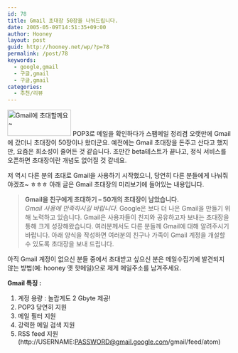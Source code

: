 ```yaml
---
id: 78
title: Gmail 초대장 50장을 나눠드립니다.
date: 2005-05-09T14:51:35+09:00
author: Hooney
layout: post
guid: http://hooney.net/wp/?p=78
permalink: /post/78
keywords:
  - google,gmail
  - 구글,gmail
  - 구글,gmail
categories:
  - 추천/리뷰
---
```

<img class="left" src="/files/img/2005-05/logo.gif" alt="Gmail에 초대할께요~" height="59" width="143" /> POP3로 메일을 확인하다가 스팸메일 정리겸 오랫만에 Gmail에 갔더니 초대장이 50장이나 왔더군요. 예전에는 Gmail 초대장을 돈주고 산다고 했지만, 요즘은 희소성이 줄어든 것 같습니다. 조만간 beta테스트가 끝나고, 정식 서비스를 오픈하면 초대장이란 개념도 없어질 것 같네요.

저 역시 다른 분의 초대로 Gmail을 사용하기 시작했으니, 당연히 다른 분들에게 나눠줘야겠죠~ ㅎㅎㅎ 아래 글은 Gmail 초대장의 미리보기에 들어있는 내용입니다.

> **Gmail을 친구에게 초대하기 &#8211; 50개의 초대장이 남았습니다.**  
> _Gmail 사용에 만족하시길 바랍니다._ Google은 보다 더 나은 Gmail을 만들기 위해 노력하고 있습니다. Gmail은 사용자들이 친지와 공유하고자 보내는 초대장을 통해 크게 성장해왔습니다. 여러분께서도 다른 분들께 Gmail에 대해 알려주시기 바랍니다. 아래 양식을 작성하면 여러분의 친구나 가족이 Gmail 계정을 개설할 수 있도록 초대장을 보내 드립니다.

아직 Gmail 계정이 없으신 분들 중에서 초대받고 싶으신 분은 메일수집기에 발견되지 않는 방법(예: hooney 옛 핫메일)으로 제게 메일주소를 남겨주세요.

**Gmail 특징 :**

  1. 계정 용량 : 놀랍게도 2 Gbyte 제공!
  2. POP3 당연히 지원
  3. 메일 필터 지원
  4. 강력한 메일 검색 지원
  5. RSS feed 지원 (http://USERNAME:PASSWORD@gmail.google.com/gmail/feed/atom)